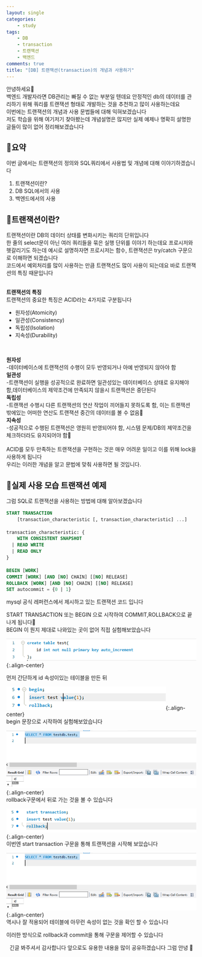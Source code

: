 ```yaml
---
layout: single
categories:
    - study
tags:
    - DB
    - transaction
    - 트랜잭션
    - 백엔드
comments: true
title: "[DB] 트랜잭션(transaction)의 개념과 사용하기"
---
```


안녕하세요👋<br>
백엔드 개발자라면 DB관리는 빠질 수 없는 부분일 텐데요 안정적인 db의 데이터를 관리하기 위해 쿼리를 트랜잭션 형태로 개발하는 것을 추천하고 많이 사용하는데요<br>
이번에는 트랜잭션의 개념과 사용 문법들에 대해 익혀보겠습니다<br>
저도 학습을 위해 여기저기 찾아봤는데 개념설명은 많지만 실제 예제나 명확히 설명한 글들이 많이 없어 정리해보겠습니다<br>

## 🙏요약
이번 글에서는 트랜잭션의 정의와 SQL쿼리에서 사용법 및 개념에 대해 이야기하겠습니다<br>

1. 트랜잭션이란?
2. DB SQL에서의 사용
3. 백엔드에서의 사용

## 📝트랜잭션이란?
트랜잭션이란 DB의 데이터 상태를 변화시키는 쿼리의 단위입니다<br>
한 줄의 select문이 아닌 여러 쿼리들을 묶은 실행 단위를 이야기 하는데요 프로시저와 헷갈리기도 하는데 예시로 설명하자면 프로시저는 함수, 트랜잭션은 try/catch 구문으로 이해하면 되겠습니다<br>
코드에서 예외처리를 많이 사용하는 만큼 트랜잭션도 많이 사용이 되는데요 바로 트랜잭션의 특징 때문입니다<br>
<br>

**트랜잭션의 특징**<br>
트랜잭션의 중요한 특징은 ACID라는 4가지로 구분됩니다<br>
- 원자성(Atomicity)
- 일관성(Consistency)
- 독립성(Isolation)
- 지속성(Durability)
<br>

**원자성**<br>
-데이터베이스에 트랜잭션의 수행이 모두 반영되거나 아예 반영되지 않아야 함<br>
**일관성**<br>
-트랜잭션이 실행을 성공적으로 완료하면 일관성있는 데이터베이스 상태로 유지해야 함,데이터베이스의 제약조건에 만족되지 않을시 트랜잭션은 중단된다<br>
**독립성**<br>
-트랜잭션 수행시 다른 트랜잭션의 연산 작업이 끼어들지 못하도록 함, 이는 트랜잭션 밖에있는 어떠한 연산도 트랜잭션 중간의 데이터를 볼 수 없음<br>
**지속성**<br>
-성공적으로 수행된 트랜잭션은 영원히 반영되어야 함, 시스템 문제/DB의 제약조건을 체크하더라도 유지되어야 함<br>
<br>
ACID를 모두 만족하는 트랜잭션을 구현하는 것은 매우 어려운 일이고 이를 위해 lock을 사용하게 됩니다<br>
우리는 이러한 개념을 알고 문법에 맞춰 사용하면 될 것입니다.<br>


## 👀실제 사용 모습 트랜잭션 예제
그럼 SQL로 트랜잭션을 사용하는 방법에 대해 알아보겠습니다<br>

```sql
START TRANSACTION
    [transaction_characteristic [, transaction_characteristic] ...]

transaction_characteristic: {
    WITH CONSISTENT SNAPSHOT
  | READ WRITE
  | READ ONLY
}

BEGIN [WORK]
COMMIT [WORK] [AND [NO] CHAIN] [[NO] RELEASE]
ROLLBACK [WORK] [AND [NO] CHAIN] [[NO] RELEASE]
SET autocommit = {0 | 1}
```

mysql 공식 레퍼런스에서 제시하고 있는 트랜잭션 코드 입니다<br>

START TRANSACTION 또는 BEGIN 으로 시작하여 COMMIT,ROLLBACK으로 끝나게 됩니다<br>
BEGIN 이 뭔지 제대로 나와있는 곳이 없어 직접 실험해보았습니다<br>

![image](/assets/images/0802_33/transaction_1.png){:.align-center}  <br>

먼저 간단하게 id 속성이있는 테이블을 만든 뒤<br>

![image](/assets/images/0802_33/transaction_2.png){:.align-center}  <br>
begin 문장으로 시작하여 실험해보았습니다<br>

![image](/assets/images/0802_33/transaction_3.png){:.align-center}  <br>
rollback구문에서 뒤로 가는 것을 볼 수 있습니다<br>

![image](/assets/images/0802_33/transaction_4.png){:.align-center}  <br>
이번엔 start transaction 구문을 통해 트랜잭션을 시작해 보았습니다<br>

![image](/assets/images/0802_33/transaction_3.png){:.align-center}  <br>
역시나 잘 적용되어 테이블에 아무런 속성이 없는 것을 확인 할 수 있습니다<br>

이러한 방식으로 rollback과 commit을 통해 구문을 제어할 수 있습니다<br>




<center>긴글 봐주셔서 감사합니다 앞으로도 유용한 내용을 많이 공유하겠습니다 그럼 안녕 👋</center>